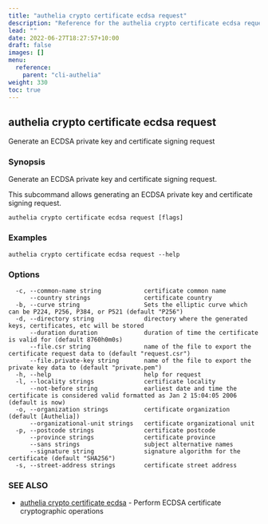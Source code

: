 ```yaml
---
title: "authelia crypto certificate ecdsa request"
description: "Reference for the authelia crypto certificate ecdsa request command."
lead: ""
date: 2022-06-27T18:27:57+10:00
draft: false
images: []
menu:
  reference:
    parent: "cli-authelia"
weight: 330
toc: true
---
```


## authelia crypto certificate ecdsa request

Generate an ECDSA private key and certificate signing request

### Synopsis

Generate an ECDSA private key and certificate signing request.

This subcommand allows generating an ECDSA private key and certificate signing request.

```
authelia crypto certificate ecdsa request [flags]
```

### Examples

```
authelia crypto certificate ecdsa request --help
```

### Options

```
  -c, --common-name string            certificate common name
      --country strings               certificate country
  -b, --curve string                  Sets the elliptic curve which can be P224, P256, P384, or P521 (default "P256")
  -d, --directory string              directory where the generated keys, certificates, etc will be stored
      --duration duration             duration of time the certificate is valid for (default 8760h0m0s)
      --file.csr string               name of the file to export the certificate request data to (default "request.csr")
      --file.private-key string       name of the file to export the private key data to (default "private.pem")
  -h, --help                          help for request
  -l, --locality strings              certificate locality
      --not-before string             earliest date and time the certificate is considered valid formatted as Jan 2 15:04:05 2006 (default is now)
  -o, --organization strings          certificate organization (default [Authelia])
      --organizational-unit strings   certificate organizational unit
  -p, --postcode strings              certificate postcode
      --province strings              certificate province
      --sans strings                  subject alternative names
      --signature string              signature algorithm for the certificate (default "SHA256")
  -s, --street-address strings        certificate street address
```

### SEE ALSO

* [authelia crypto certificate ecdsa](authelia_crypto_certificate_ecdsa.md)	 - Perform ECDSA certificate cryptographic operations

